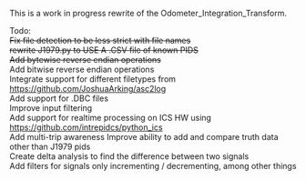 This is a work in progress rewrite of the Odometer_Integration_Transform.

Todo:  
<strike>Fix file detection to be less strict with file names</strike>  
<strike>rewrite J1979.py to USE A .CSV file of known PIDS</strike>  
<strike>Add bytewise reverse endian operations</strike>  
Add bitwise reverse endian operations  
Integrate support for different filetypes from https://github.com/JoshuaArking/asc2log  
Add support for .DBC files  
Improve input filtering  
Add support for realtime processing on ICS HW using https://github.com/intrepidcs/python_ics  
Add multi-trip awareness
Improve ability to add and compare truth data other than J1979 pids   
Create delta analysis to find the difference between two signals  
Add filters for signals only incrementing / decrementing, among other things  



